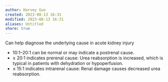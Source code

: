 ```yaml
---
author: Harvey Guo
created: 2023-08-13 16:31
modified: 2023-08-13 16:31
aliases: Untitled
share: true
---
```


Can help diagnose the underlying cause in acute kidney injury
- 10:1–20:1 can be normal or may indicate a postrenal cause.
- ≥ 20:1 indicates prerenal cause: Urea reabsorption is increased, which is typical in patients with dehydration or hypoperfusion. 
- ≤ 15:1 indicates intrarenal cause: Renal damage causes decreased urea reabsorption.